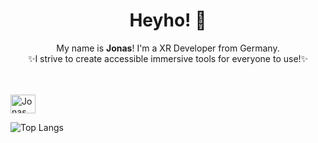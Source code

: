 <div align="center", style="margin-bottom: 3rem">
<h1>Heyho! 🗿</h1>
My name is <b>Jonas</b>! I'm a XR Developer from Germany.<br>
✨I strive to create accessible immersive tools for everyone to use!✨
</div>

<p align="left">
  <a href="https://linkedin.com/in/jonas-ludorf/" target="_blank">
    <img align="center" src="https://raw.githubusercontent.com/rahuldkjain/github-profile-readme-generator/master/src/images/icons/Social/linked-in-alt.svg" alt="Jonas Ludorf on LinkedIn" height="30" width="40" />
  </a>
</p>

<picture>
  <source media="(prefers-color-scheme: dark)" srcset="https://github-readme-stats.vercel.app/api/top-langs/?username=j0nes-L&layout=compact&theme=dark">
  <source media="(prefers-color-scheme: light)" srcset="https://github-readme-stats.vercel.app/api/top-langs/?username=j0nes-L&layout=compact&theme=default">
  <img alt="Top Langs" src="https://github-readme-stats.vercel.app/api/top-langs/?username=marten-gierth&layout=compact&theme=default">
</picture>


